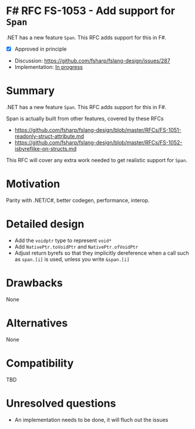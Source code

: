 # F# RFC FS-1053 - Add support for `Span`

.NET has a new feature `Span`. This RFC adds support for this in F#.


* [x] Approved in principle
* Discussion: https://github.com/fsharp/fslang-design/issues/287
* Implementation: [In progress](https://github.com/Microsoft/visualfsharp/pull/4888)

# Summary
[summary]: #summary

.NET has a new feature `Span`. This RFC adds support for this in F#.

Span is actually built from other features, covered by these RFCs
* https://github.com/fsharp/fslang-design/blob/master/RFCs/FS-1051-readonly-struct-attribute.md
* https://github.com/fsharp/fslang-design/blob/master/RFCs/FS-1052-isbyreflike-on-structs.md

This RFC will cover any extra work needed to get realistic support for `Span`.

# Motivation
[motivation]: #motivation

Parity with .NET/C#, better codegen, performance, interop.

# Detailed design
[design]: #detailed-design

* Add the `voidptr` type to represent `void*`
* Add `NativePtr.toVoidPtr` and `NativePtr.ofVoidPtr`
* Adjust return byrefs so that they implicitly dereference when a call such as `span.[i]` is used, unless you write `&span.[i]`

# Drawbacks
[drawbacks]: #drawbacks

None

# Alternatives
[alternatives]: #alternatives

None

# Compatibility
[compatibility]: #compatibility

TBD

# Unresolved questions
[unresolved]: #unresolved-questions

* An implementation needs to be done, it will fluch out the issues
